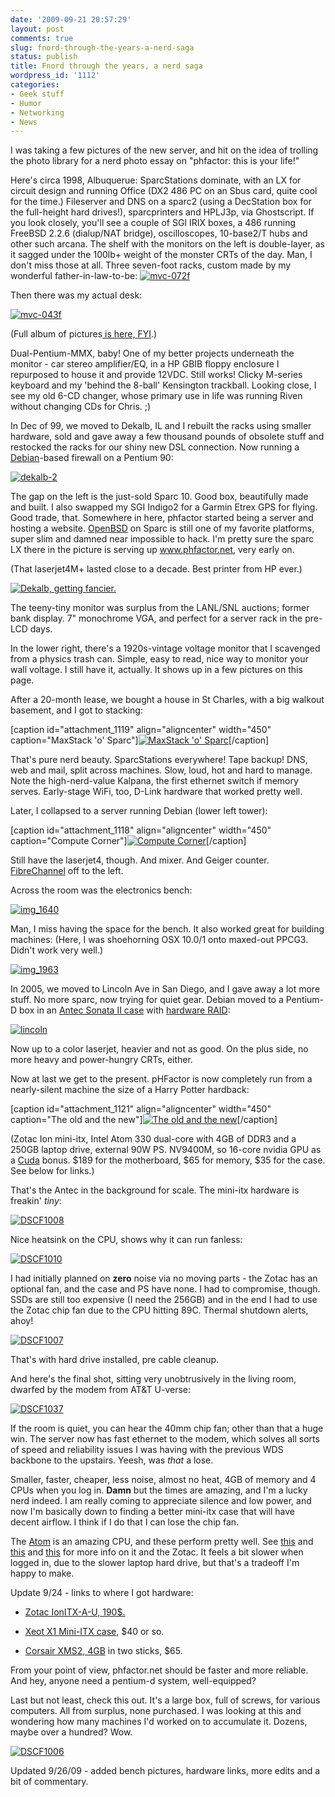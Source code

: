 ```yaml
---
date: '2009-09-21 20:57:29'
layout: post
comments: true
slug: fnord-through-the-years-a-nerd-saga
status: publish
title: Fnord through the years, a nerd saga
wordpress_id: '1112'
categories:
- Geek stuff
- Humor
- Networking
- News
---
```


I was taking a few pictures of the new server, and hit on the idea of trolling the photo library for a nerd photo essay on "phfactor: this is your life!"

Here's circa 1998, Albuquerue: SparcStations dominate, with an LX for circuit design and running Office (DX2 486 PC on an Sbus card, quite cool for the time.) Fileserver and DNS on a sparc2 (using a DecStation box for the full-height hard drives!), sparcprinters and HPLJ3p, via Ghostscript. If you look closely, you'll see a couple of SGI IRIX boxes, a 486 running FreeBSD 2.2.6 (dialup/NAT bridge), oscilloscopes, 10-base2/T hubs and other such arcana. The shelf with the monitors on the left is double-layer, as it sagged under the 100lb+ weight of the monster CRTs of the day. Man, I don't miss those at all. Three seven-foot racks, custom made by my wonderful father-in-law-to-be:
[![mvc-072f](http://fnord.phfactor.net/wp-content/uploads/2009/09/mvc-072f-450x337.jpg)](http://fnord.phfactor.net/wp-content/uploads/2009/09/mvc-072f.jpg)

Then there was my actual desk:

[![mvc-043f](http://fnord.phfactor.net/wp-content/uploads/2009/09/mvc-043f-450x337.jpg)](http://fnord.phfactor.net/wp-content/uploads/2009/09/mvc-043f.jpg)

(Full album of pictures[ is here, FYI](http://www.phfactor.net/pics/abq-9x/).)

Dual-Pentium-MMX, baby! One of my better projects underneath the monitor - car stereo amplifier/EQ, in a HP GBIB floppy enclosure I repurposed to house it and provide 12VDC. Still works! Clicky M-series keyboard and my 'behind the 8-ball' Kensington trackball. Looking close, I see my old 6-CD changer, whose primary use in life was running Riven without changing CDs for Chris. ;)

In Dec of 99, we moved to Dekalb, IL and I rebuilt the racks using smaller hardware, sold and gave away a few thousand pounds of obsolete stuff and restocked the racks for our shiny new DSL connection. Now running a [Debian](http://debian.org/)-based firewall on a Pentium 90:

[![dekalb-2](http://fnord.phfactor.net/wp-content/uploads/2009/09/dekalb-2-450x337.jpg)](http://fnord.phfactor.net/wp-content/uploads/2009/09/dekalb-2.JPG)

The gap on the left is the just-sold Sparc 10. Good box, beautifully made and built. I also swapped my SGI Indigo2 for a Garmin Etrex GPS for flying. Good trade, that. Somewhere in here, phfactor started being a server and hosting a website. [OpenBSD](http://openbsd.org/) on Sparc is still one of my favorite platforms, super slim and damned near impossible to hack. I'm pretty sure the sparc LX there in the picture is serving up www.phfactor.net, very early on.

(That laserjet4M+ lasted close to a decade. Best printer from HP ever.)

[![Dekalb, getting fancier.](http://fnord.phfactor.net/wp-content/uploads/2009/09/dekalb-450x337.jpg)](http://fnord.phfactor.net/wp-content/uploads/2009/09/dekalb.jpg)

The teeny-tiny monitor was surplus from the LANL/SNL auctions; former bank display. 7" monochrome VGA, and perfect for a server rack in the pre-LCD days.

In the lower right, there's a 1920s-vintage voltage monitor that I scavenged from a physics trash can. Simple, easy to read, nice way to monitor your wall voltage. I still have it, actually. It shows up in a few pictures on this page.

After a 20-month lease, we bought a house in St Charles, with a big walkout basement, and I got to stacking:

[caption id="attachment_1119" align="aligncenter" width="450" caption="MaxStack 'o' Sparc"][![MaxStack 'o' Sparc](http://fnord.phfactor.net/wp-content/uploads/2009/09/servers-new-450x350.jpg)](http://fnord.phfactor.net/wp-content/uploads/2009/09/servers-new.jpg)[/caption]

That's pure nerd beauty. SparcStations everywhere! Tape backup! DNS, web and mail, split across machines. Slow, loud, hot and hard to manage. Note the high-nerd-value Kalpana, the first ethernet switch if memory serves. Early-stage WiFi, too, D-Link hardware that worked pretty well.

Later, I collapsed to a server running Debian (lower left tower):

[caption id="attachment_1118" align="aligncenter" width="450" caption="Compute Corner"][![Compute Corner](http://fnord.phfactor.net/wp-content/uploads/2009/09/stcharles-1-450x337.jpg)](http://fnord.phfactor.net/wp-content/uploads/2009/09/stcharles-1.jpg)[/caption]

Still have the laserjet4, though. And mixer. And Geiger counter. [FibreChannel](http://www.phfactor.net/fc/) off to the left.

Across the room was the electronics bench:

[![img_1640](http://fnord.phfactor.net/wp-content/uploads/2009/09/img_1640-450x337.jpg)](http://fnord.phfactor.net/wp-content/uploads/2009/09/img_1640.jpg)

Man, I miss having the space for the bench. It also worked great for building machines: (Here, I was shoehorning OSX 10.0/1 onto maxed-out PPCG3. Didn't work very well.)

[![img_1963](http://fnord.phfactor.net/wp-content/uploads/2009/09/img_1963-450x337.jpg)](http://fnord.phfactor.net/wp-content/uploads/2009/09/img_1963.jpg)

In 2005, we moved to Lincoln Ave in San Diego, and I gave away a lot more stuff. No more sparc, now trying for quiet gear. Debian moved to a Pentium-D box in an [Antec Sonata II case](http://fnord.phfactor.net/2007/01/07/antec-sonata-ii-case-a-brief-review/) with [hardware RAID](http://fnord.phfactor.net/2006/11/11/hardware-and-software-raid5-under-linux/):

[![lincoln](http://fnord.phfactor.net/wp-content/uploads/2009/09/lincoln-450x599.jpg)](http://fnord.phfactor.net/wp-content/uploads/2009/09/lincoln.jpg)

Now up to a color laserjet, heavier and not as good. On the plus side, no more heavy and power-hungry CRTs, either.

Now at last we get to the present. pHFactor is now completely run from a nearly-silent machine the size of a Harry Potter hardback:

[caption id="attachment_1121" align="aligncenter" width="450" caption="The old and the new"][![The old and the new](http://fnord.phfactor.net/wp-content/uploads/2009/09/DSCF1003-450x600.jpg)](http://fnord.phfactor.net/wp-content/uploads/2009/09/DSCF1003.jpg)[/caption]

(Zotac Ion mini-itx, Intel Atom 330 dual-core with 4GB of DDR3 and a 250GB laptop drive, external 90W PS. NV9400M, so 16-core nvidia GPU as a [Cuda](http://fnord.phfactor.net/2008/10/28/cuda-on-the-macbook-aluminum/) bonus. $189 for the motherboard, $65 for memory, $35 for the case. See below for links.)

That's the Antec in the background for scale. The mini-itx hardware is freakin' _tiny_:

[![DSCF1008](http://fnord.phfactor.net/wp-content/uploads/2009/09/DSCF1008-450x337.jpg)](http://fnord.phfactor.net/wp-content/uploads/2009/09/DSCF1008.jpg)

Nice heatsink on the CPU, shows why it can run fanless:

[![DSCF1010](http://fnord.phfactor.net/wp-content/uploads/2009/09/DSCF1010-450x337.jpg)](http://fnord.phfactor.net/wp-content/uploads/2009/09/DSCF1010.jpg)

I had initially planned on **zero** noise via no moving parts - the Zotac has an optional fan, and the case and PS have none. I had to compromise, though. SSDs are still too expensive (I need the 256GB) and in the end I had to use the Zotac chip fan due to the CPU hitting 89C. Thermal shutdown alerts, ahoy!

[![DSCF1007](http://fnord.phfactor.net/wp-content/uploads/2009/09/DSCF1007-450x337.jpg)](http://fnord.phfactor.net/wp-content/uploads/2009/09/DSCF1007.jpg)

That's with hard drive installed, pre cable cleanup.

And here's the final shot, sitting very unobtrusively in the living room, dwarfed by the modem from AT&T U-verse:

[![DSCF1037](http://fnord.phfactor.net/wp-content/uploads/2009/09/DSCF1037-450x600.jpg)](http://fnord.phfactor.net/wp-content/uploads/2009/09/DSCF1037.jpg)

If the room is quiet, you can hear the 40mm chip fan; other than that a huge win. The server now has fast ethernet to the modem, which solves all sorts of speed and reliability issues I was having with the previous WDS backbone to the upstairs. Yeesh, was _that_ a lose.

Smaller, faster, cheaper, less noise, almost no heat, 4GB of memory and 4 CPUs when you log in. **Damn** but the times are amazing, and I'm a lucky nerd indeed. I am really coming to appreciate silence and low power, and now I'm basically down to finding a better mini-itx case that will have decent airflow. I think if I do that I can lose the chip fan.

The [Atom](http://en.wikipedia.org/wiki/Intel_atom) is an amazing CPU, and these perform pretty well. See [this](http://www.anandtech.com/showdoc.aspx?i=3562&p=2) and [this](http://hardware.slashdot.org/article.pl?sid=09/05/12/1434241) and [this](http://realworldtech.com/page.cfm?ArticleID=RWT090909050230&p=2#) for more info on it and the Zotac. It feels a bit slower when logged in, due to the slower laptop hard drive, but that's a tradeoff I'm happy to make.

Update 9/24 - links to where I got hardware:



	
  * [Zotac IonITX-A-U, 190$.](http://www.amazon.com/gp/product/B002BA5IHC/ref=ox_ya_os_product)

	
  * [Xeot X1 Mini-ITX case](http://www.amazon.com/gp/product/B002KIJXTO/ref=ox_ya_oh_product), $40 or so.

	
  * [Corsair XMS2, 4GB](http://www.amazon.com/gp/product/B000TPXULC/ref=ox_ya_oh_product) in two sticks, $65.


From your point of view, phfactor.net should be faster and more reliable. And hey, anyone need a pentium-d system, well-equipped?

Last but not least, check this out. It's a large box, full of screws, for various computers. All from surplus, none purchased. I was looking at this and wondering how many machines I'd worked on to accumulate it. Dozens, maybe over a hundred? Wow.

[![DSCF1006](http://fnord.phfactor.net/wp-content/uploads/2009/09/DSCF1006-450x337.jpg)](http://fnord.phfactor.net/wp-content/uploads/2009/09/DSCF1006.jpg)

Updated 9/26/09 - added bench pictures, hardware links, more edits and a bit of commentary.
